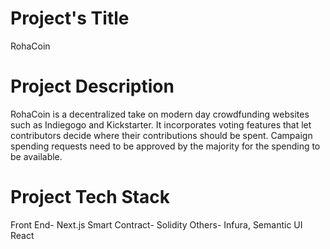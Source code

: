 # Project's Title
RohaCoin

# Project Description
RohaCoin is a decentralized take on modern day crowdfunding websites such as Indiegogo and Kickstarter. It incorporates voting features that let contributors decide where their contributions should be spent. Campaign spending requests need to be approved by the majority for the spending to be available.

# Project Tech Stack
Front End- Next.js
Smart Contract- Solidity
Others- Infura, Semantic UI React